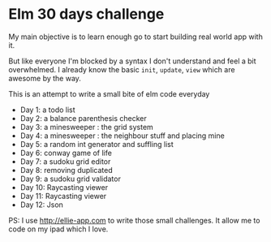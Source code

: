 # Elm 30 days challenge

My main objective is to learn enough go to start building real world app with it.

But like everyone I'm blocked by a syntax I don't understand and feel a bit overwhelmed. I already know the basic `init`, `update`, `view` which are awesome by the way.

This is an attempt to write a small bite of elm code everyday

 - Day 1: a todo list
 - Day 2: a balance parenthesis checker
 - Day 3: a minesweeper : the grid system
 - Day 4: a minesweeper : the neighbour stuff and placing mine
 - Day 5: a random int generator and suffling list
 - Day 6: conway game of life
 - Day 7: a sudoku grid editor
 - Day 8: removing duplicated
 - Day 9: a sudoku grid validator
 - Day 10: Raycasting viewer
 - Day 11: Raycasting viewer
 - Day 12: Json 

 PS: I use http://ellie-app.com to write those small challenges. It allow me to code on my ipad which I love.
